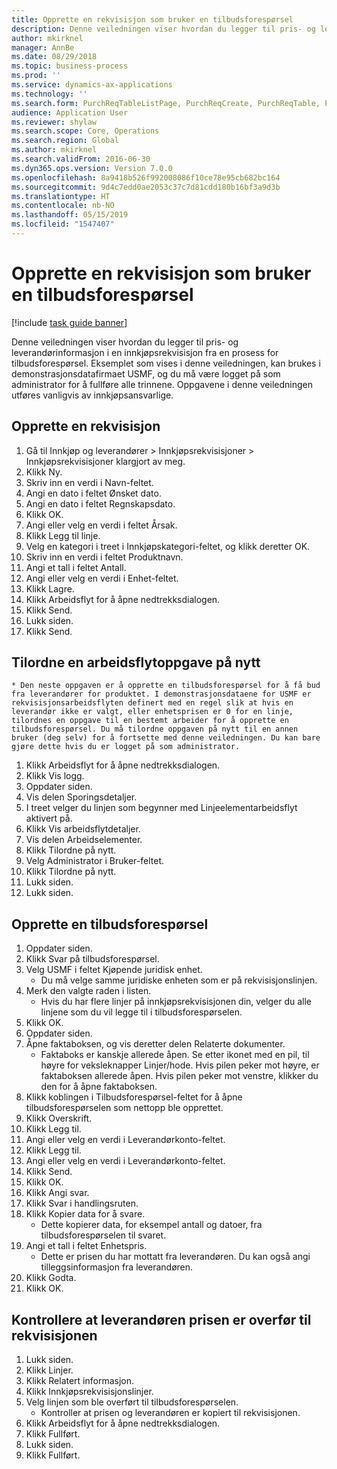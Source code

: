 ```yaml
---
title: Opprette en rekvisisjon som bruker en tilbudsforespørsel
description: Denne veiledningen viser hvordan du legger til pris- og leverandørinformasjon i en innkjøpsrekvisisjon fra en prosess for tilbudsforespørsel.
author: mkirknel
manager: AnnBe
ms.date: 08/29/2018
ms.topic: business-process
ms.prod: ''
ms.service: dynamics-ax-applications
ms.technology: ''
ms.search.form: PurchReqTableListPage, PurchReqCreate, PurchReqTable, PurchReqLineRelatedDocuments, EcoResCategorySingleLookup, PurchReqWorkflowDropDialog, WorkflowSubmitDialog, WorkflowStatus, WorkflowWorkItemActionDialog, WorkflowUserListLookup, PurchReqCopyRFQ, SysDataAreaSelectLookup, PurchRFQCaseTable, PurchRFQEditLines, PurchRFQReplyTable, UnitOfMeasureLookup
audience: Application User
ms.reviewer: shylaw
ms.search.scope: Core, Operations
ms.search.region: Global
ms.author: mkirknel
ms.search.validFrom: 2016-06-30
ms.dyn365.ops.version: Version 7.0.0
ms.openlocfilehash: 8a9418b526f992008086f10ce78e95cb682bc164
ms.sourcegitcommit: 9d4c7edd0ae2053c37c7d81cdd180b16bf3a9d3b
ms.translationtype: HT
ms.contentlocale: nb-NO
ms.lasthandoff: 05/15/2019
ms.locfileid: "1547407"
---
```

# <a name="create-a-requisition-that-uses-an-rfq"></a>Opprette en rekvisisjon som bruker en tilbudsforespørsel

[!include [task guide banner](../../includes/task-guide-banner.md)]

Denne veiledningen viser hvordan du legger til pris- og leverandørinformasjon i en innkjøpsrekvisisjon fra en prosess for tilbudsforespørsel. Eksemplet som vises i denne veiledningen, kan brukes i demonstrasjonsdatafirmaet USMF, og du må være logget på som administrator for å fullføre alle trinnene. Oppgavene i denne veiledningen utføres vanligvis av innkjøpsansvarlige.


## <a name="create-a-requisition"></a>Opprette en rekvisisjon
1. Gå til Innkjøp og leverandører > Innkjøpsrekvisisjoner > Innkjøpsrekvisisjoner klargjort av meg.
2. Klikk Ny.
3. Skriv inn en verdi i Navn-feltet.
4. Angi en dato i feltet Ønsket dato.
5. Angi en dato i feltet Regnskapsdato.
6. Klikk OK.
7. Angi eller velg en verdi i feltet Årsak.
8. Klikk Legg til linje.
9. Velg en kategori i treet i Innkjøpskategori-feltet, og klikk deretter OK.
10. Skriv inn en verdi i feltet Produktnavn.
11. Angi et tall i feltet Antall.
12. Angi eller velg en verdi i Enhet-feltet.
13. Klikk Lagre.
14. Klikk Arbeidsflyt for å åpne nedtrekksdialogen.
15. Klikk Send.
16. Lukk siden.
17. Klikk Send.

## <a name="reassign-a-workflow-task"></a>Tilordne en arbeidsflytoppgave på nytt
    * Den neste oppgaven er å opprette en tilbudsforespørsel for å få bud fra leverandører for produktet. I demonstrasjonsdataene for USMF er rekvisisjonsarbeidsflyten definert med en regel slik at hvis en leverandør ikke er valgt, eller enhetsprisen er 0 for en linje, tilordnes en oppgave til en bestemt arbeider for å opprette en tilbudsforespørsel. Du må tilordne oppgaven på nytt til en annen bruker (deg selv) for å fortsette med denne veiledningen. Du kan bare gjøre dette hvis du er logget på som administrator.  
1. Klikk Arbeidsflyt for å åpne nedtrekksdialogen.
2. Klikk Vis logg.
3. Oppdater siden.
4. Vis delen Sporingsdetaljer.
5. I treet velger du linjen som begynner med Linjeelementarbeidsflyt aktivert på.
6. Klikk Vis arbeidsflytdetaljer.
7. Vis delen Arbeidselementer.
8. Klikk Tilordne på nytt.
9. Velg Administrator i Bruker-feltet.
10. Klikk Tilordne på nytt.
11. Lukk siden.
12. Lukk siden.

## <a name="create-an-rfq"></a>Opprette en tilbudsforespørsel
1. Oppdater siden.
2. Klikk Svar på tilbudsforespørsel.
3. Velg USMF i feltet Kjøpende juridisk enhet.
    * Du må velge samme juridiske enheten som er på rekvisisjonslinjen.  
4. Merk den valgte raden i listen.
    * Hvis du har flere linjer på innkjøpsrekvisisjonen din, velger du alle linjene som du vil legge til i tilbudsforespørselen.  
5. Klikk OK.
6. Oppdater siden.
7. Åpne faktaboksen, og vis deretter delen Relaterte dokumenter.
    * Faktaboks er kanskje allerede åpen. Se etter ikonet med en pil, til høyre for veksleknapper Linjer/hode. Hvis pilen peker mot høyre, er faktaboksen allerede åpen. Hvis pilen peker mot venstre, klikker du den for å åpne faktaboksen.  
8. Klikk koblingen i Tilbudsforespørsel-feltet for å åpne tilbudsforespørselen som nettopp ble opprettet.
9. Klikk Overskrift.
10. Klikk Legg til.
11. Angi eller velg en verdi i Leverandørkonto-feltet.
12. Klikk Legg til.
13. Angi eller velg en verdi i Leverandørkonto-feltet.
14. Klikk Send.
15. Klikk OK.
16. Klikk Angi svar.
17. Klikk Svar i handlingsruten.
18. Klikk Kopier data for å svare.
    * Dette kopierer data, for eksempel antall og datoer, fra tilbudsforespørselen til svaret.  
19. Angi et tall i feltet Enhetspris.
    * Dette er prisen du har mottatt fra leverandøren. Du kan også angi tilleggsinformasjon fra leverandøren.  
20. Klikk Godta.
21. Klikk OK.

## <a name="verify-that-vendor-and-price-have-been-transferred-to-the-requisition"></a>Kontrollere at leverandøren prisen er overfør til rekvisisjonen
1. Lukk siden.
2. Klikk Linjer.
3. Klikk Relatert informasjon.
4. Klikk Innkjøpsrekvisisjonslinjer.
5. Velg linjen som ble overført til tilbudsforespørselen.
    * Kontroller at prisen og leverandøren er kopiert til rekvisisjonen.  
6. Klikk Arbeidsflyt for å åpne nedtrekksdialogen.
7. Klikk Fullført.
8. Lukk siden.
9. Klikk Fullført.

